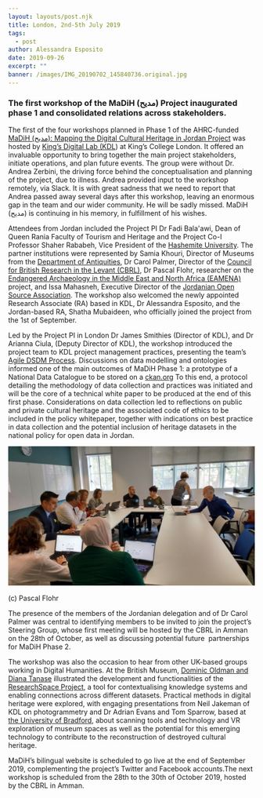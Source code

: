 ```yaml
---
layout: layouts/post.njk
title: London, 2nd-5th July 2019
tags:
  - post
author: Alessandra Esposito
date: 2019-09-26
excerpt: ""
banner: /images/IMG_20190702_145840736.original.jpg
---
```


###

### The first workshop of the MaDiH (مديح) Project inaugurated phase 1 and consolidated relations across stakeholders.

The first of the four workshops planned in Phase 1 of the AHRC-funded [MaDiH (مديح): Mapping the Digital Cultural Heritage in Jordan Project](https://data.kdl.kcl.ac.uk/organization/madih) was hosted by [King’s Digital Lab (KDL](https://www.kdl.kcl.ac.uk/)) at King’s College London. It offered an invaluable opportunity to bring together the main project stakeholders, initiate operations, and plan future events. The group were without Dr. Andrea Zerbini, the driving force behind the conceptualisation and planning of the project, due to illness. Andrea provided input to the workshop remotely, via Slack. It is with great sadness that we need to report that Andrea passed away several days after this workshop, leaving an enormous gap in the team and our wider community. He will be sadly missed. MaDiH (مديح) is continuing in his memory, in fulfillment of his wishes.

Attendees from Jordan included the Project PI Dr Fadi Bala'awi, Dean of Queen Rania Faculty of Tourism and Heritage and the Project Co-I Professor Shaher Rababeh, Vice President of the [Hashemite University](https://hu.edu.jo/). The partner institutions were represented by Samia Khouri, Director of Museums from the [Department of Antiquities](http://doa.gov.jo/en/), Dr Carol Palmer, Director of the [Council for British Research in the Levant (CBRL)](http://cbrl.ac.uk), Dr Pascal Flohr, researcher on the [Endangered Archaeology in the Middle East and North Africa (EAMENA)](http://eamena.arch.ox.ac.uk/) project, and Issa Mahasneh, Executive Director of the [Jordanian Open Source Association](https://opencollective.com/josa). The workshop also welcomed the newly appointed Research Associate (RA) based in KDL, Dr Alessandra Esposito, and the Jordan-based RA, Shatha Mubaideen, who officially joined the project from the 1st of September.

Led by the Project PI in London Dr James Smithies (Director of KDL), and Dr Arianna Ciula, (Deputy Director of KDL), the workshop introduced the project team to KDL project management practices, presenting the team’s  [Agile DSDM Process](https://www.agilebusiness.org/content/philosophy-and-fundamentals). Discussions on data modelling and ontologies informed one of the main outcomes of MaDiH Phase 1: a prototype of a National Data Catalogue to be stored on a [ckan.org](https://ckan.org/) To this end, a protocol detailing the methodology of data collection and practices was initiated and will be the core of a technical white paper to be produced at the end of this first phase. Considerations on data collection led to reflections on public and private cultural heritage and the associated code of ethics to be included in the policy whitepaper, together with indications on best practice in data collection and the potential inclusion of heritage datasets in the national policy for open data in Jordan.

![KDL-MaDIH2](/images/IMG_20190702_092247060_HDR.width-1024.jpg)

(c) Pascal Flohr

The presence of the members of the Jordanian delegation and of Dr Carol Palmer was central to identifying members to be invited to join the project’s Steering Group, whose first meeting will be hosted by the CBRL in Amman on the 28th of October, as well as discussing potential future  partnerships for MaDiH Phase 2.

The workshop was also the occasion to hear from other UK-based groups working in Digital Humanities. At the British Museum, [Dominic Oldman and Diana Tanase](https://www.britishmuseum.org/research/research_projects/all_current_projects/researchspace.aspx) illustrated the development and functionalities of the [ResearchSpace Project](https://www.researchspace.org/index.html), a tool for contextualising knowledge systems and enabling connections across different datasets. Practical methods in digital heritage were explored, with engaging presentations from Neil Jakeman of KDL on photogrammetry and Dr Adrian Evans and Tom Sparrow, based at [the University of Bradford](https://www.bradford.ac.uk/archaeological-forensic-sciences/research/#d.en.61991), about scanning tools and technology and VR exploration of museum spaces as well as the potential for this emerging technology to contribute to the reconstruction of destroyed cultural heritage.

MaDiH’s bilingual website is scheduled to go live at the end of September 2019, complementing the project’s Twitter and Facebook accounts.The next workshop is scheduled from the 28th to the 30th of October 2019, hosted by the CBRL in Amman.
